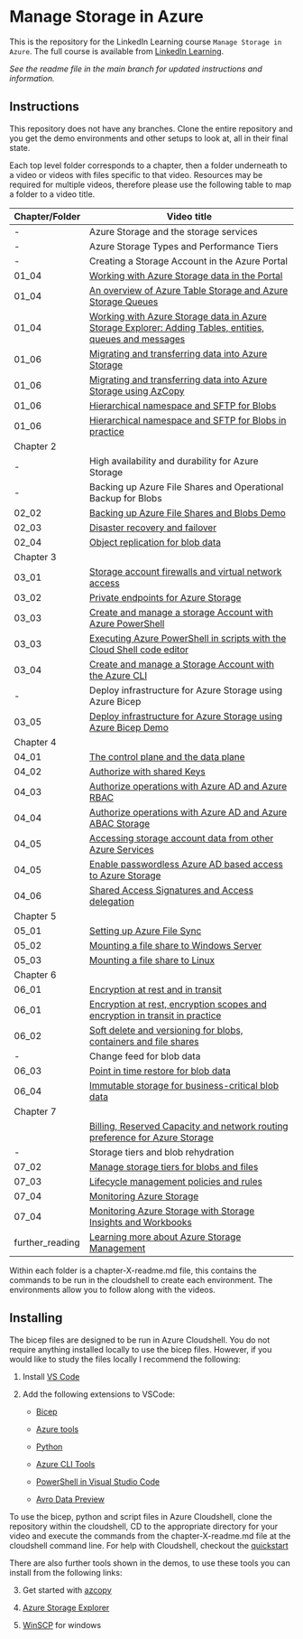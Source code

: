 # Manage Storage in Azure
This is the repository for the LinkedIn Learning course `Manage Storage in Azure`. The full course is available from [LinkedIn Learning][lil-course-url]. 

_See the readme file in the main branch for updated instructions and information._

## Instructions
This repository does not have any branches. Clone the entire repository and you get the demo environments and other setups to look at, all in their final state.

Each top level folder corresponds to a chapter, then a folder underneath to a video or videos with files specific to that video. Resources may be required for multiple videos, therefore please use the following table to map a folder to a video title.

| Chapter/Folder  | Video title                                                                                             |
| --------------- | ------------------------------------------------------------------------------------------------------- |
|  -              | Azure Storage and the storage services                                                                  |
|  -              | Azure Storage Types and Performance Tiers                                                               |
|  -              | Creating a Storage Account in the Azure Portal                                                          |
| 01_04           | [Working with Azure Storage data in the Portal](chapter-1/chapter-1-readme.md)                                                           |
| 01_04           | [An overview of Azure Table Storage and Azure Storage Queues](chapter-1/chapter-1-readme.md)                                               |
| 01_04           | [Working with Azure Storage data in Azure Storage Explorer: Adding Tables, entities, queues and messages](chapter-1/chapter-1-readme.md)   |
| 01_06           | [Migrating and transferring data into Azure Storage](chapter-1/chapter-1-readme.md)                                                        |
| 01_06           | [Migrating and transferring data into Azure Storage using AzCopy](chapter-1/chapter-1-readme.md)                                           |
| 01_06           | [Hierarchical namespace and SFTP for Blobs](chapter-1/chapter-1-readme.md)                                                                 |
| 01_06           | [Hierarchical namespace and SFTP for Blobs in practice](chapter-1/chapter-1-readme.md)                                                     |
| Chapter 2       |                                                                                                         |
|  -              | High availability and durability for Azure Storage                                                      |
|  -              | Backing up Azure File Shares and Operational Backup for Blobs                                           |
| 02_02           | [Backing up Azure File Shares and Blobs Demo](chapter-2/chapter-2-readme.md)                                                              |
| 02_03           | [Disaster recovery and failover](chapter-2/chapter-2-readme.md)                                                                          |
| 02_04           | [Object replication for blob data](chapter-2/chapter-2-readme.md)                                                                        |
| Chapter 3       |                                                                                                         |
| 03_01           | [Storage account firewalls and virtual network access](chapter-3/chapter-3-readme.md)                                                    |
| 03_02           | [Private endpoints for Azure Storage](chapter-3/chapter-3-readme.md)                                                                     |
| 03_03           | [Create and manage a storage Account with Azure PowerShell](chapter-3/chapter-3-readme.md)                                               |
| 03_03           | [Executing Azure PowerShell in scripts with the Cloud Shell code editor](chapter-3/chapter-3-readme.md)                                  |
| 03_04           | [Create and manage a Storage Account with the Azure CLI](chapter-3/chapter-3-readme.md)                                                  |
|  -              | Deploy infrastructure for Azure Storage using Azure Bicep                                               |
| 03_05           | [Deploy infrastructure for Azure Storage using Azure Bicep Demo](chapter-3/chapter-3-readme.md)                                          |
| Chapter 4       |                                                                                                         |
| 04_01           | [The control plane and the data plane](chapter-4/chapter-4-readme.md)                                                                    |
| 04_02           | [Authorize with shared Keys](chapter-4/chapter-4-readme.md)                                                                               |
| 04_03           | [Authorize operations with Azure AD and Azure RBAC](chapter-4/chapter-4-readme.md)                                                        |
| 04_04           | [Authorize operations with Azure AD and Azure ABAC Storage](chapter-4/chapter-4-readme.md)                                                |
| 04_05           | [Accessing storage account data from other Azure Services](chapter-4/chapter-4-readme.md)                                                 |
| 04_05           | [Enable passwordless Azure AD based access to Azure Storage](chapter-4/chapter-4-readme.md)                                               |
| 04_06           | [Shared Access Signatures and Access delegation](chapter-4/chapter-4-readme.md)                                                           |
| Chapter 5       |                                                                                                         |
| 05_01           | [Setting up Azure File Sync](chapter-5/chapter-5-readme.md)                                                                               |
| 05_02           | [Mounting a file share to Windows Server](chapter-5/chapter-5-readme.md)                                                                 |
| 05_03           | [Mounting a file share to Linux](chapter-5/chapter-5-readme.md)                                                                          |
| Chapter 6       |                                                                                                         |
| 06_01           | [Encryption at rest and in transit](chapter-6/chapter-6-readme.md)                                                                       |
| 06_01           | [Encryption at rest, encryption scopes and encryption in transit in practice](chapter-6/chapter-6-readme.md)                             |
| 06_02           | [Soft delete and versioning for blobs, containers and file shares](chapter-6/chapter-6-readme.md)                                        |
|  -              | Change feed for blob data                                                                               |
| 06_03           | [Point in time restore for blob data](chapter-6/chapter-6-readme.md)                                                                     |
| 06_04           | [Immutable storage for business-critical blob data](chapter-6/chapter-6-readme.md)                                                       |
| Chapter 7       |                                                                                                         |
|                 | [Billing, Reserved Capacity and network routing preference for Azure Storage](chapter-7/chapter-7-readme.md)                             |
|  -              | Storage tiers and blob rehydration                                                                      |
| 07_02           | [Manage storage tiers for blobs and files](chapter-7/chapter-7-readme.md)                                                                |
| 07_03           | [Lifecycle management policies and rules](chapter-7/chapter-7-readme.md)                                                                 |
| 07_04           | [Monitoring Azure Storage](chapter-7/chapter-7-readme.md)                                                                                |
| 07_04           | [Monitoring Azure Storage with Storage Insights and Workbooks](chapter-7/chapter-7-readme.md)                                            |
| further_reading | [Learning more about Azure Storage Management](further-reading)                                                                   |


Within each folder is a chapter-X-readme.md file, this contains the commands to be run in the cloudshell to create each environment. The environments allow you to follow along with the videos.

## Installing

The bicep files are designed to be run in Azure Cloudshell. You do not require anything installed locally to use the bicep files. However, if you would like to study the files locally I recommend the following:

1. Install [VS Code](https://code.visualstudio.com/)

2. Add the following extensions to VSCode:

    * [Bicep](https://marketplace.visualstudio.com/items?itemName=ms-azuretools.vscode-bicep)

    * [Azure tools](https://code.visualstudio.com/docs/azure/extensions)

    * [Python](https://code.visualstudio.com/docs/languages/python)

    * [Azure CLI Tools](https://marketplace.visualstudio.com/items?itemName=ms-vscode.azurecli)

    * [PowerShell in Visual Studio Code](https://code.visualstudio.com/docs/languages/powershell)

    * [Avro Data Preview](https://marketplace.visualstudio.com/items?itemName=RandomFractalsInc.vscode-data-preview)

To use the bicep, python and script files in Azure Cloudshell, clone the repository within the cloudshell, CD to the appropriate directory for your video and execute the commands from the chapter-X-readme.md file at the cloudshell command line. For help with Cloudshell, checkout the [quickstart](https://docs.microsoft.com/en-us/azure/cloud-shell/quickstart)

There are also further tools shown in the demos, to use these tools you can install from the following links:

3. Get started with [azcopy](https://learn.microsoft.com/en-us/azure/storage/common/storage-use-azcopy-v10)

4. [Azure Storage Explorer](https://azure.microsoft.com/en-gb/products/storage/storage-explorer)

5. [WinSCP](https://winscp.net/eng/index.php) for windows


[0]: # (Replace these placeholder URLs with actual course URLs)

[lil-course-url]: https://www.linkedin.com/learning/
[lil-thumbnail-url]: http://

